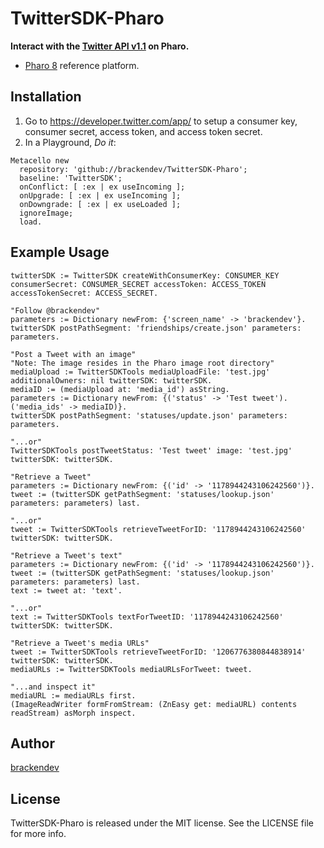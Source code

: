 TwitterSDK-Pharo
================

**Interact with the [Twitter API v1.1](https://developer.twitter.com/en/docs/twitter-api/v1) on Pharo.**

* [Pharo 8](https://www.pharo.org/) reference platform.

## Installation

1. Go to <https://developer.twitter.com/app/> to setup a consumer key, consumer secret, access token, and access token secret.
2. In a Playground, _Do it_:

```smalltalk
Metacello new 
  repository: 'github://brackendev/TwitterSDK-Pharo';
  baseline: 'TwitterSDK';
  onConflict: [ :ex | ex useIncoming ];
  onUpgrade: [ :ex | ex useIncoming ];
  onDowngrade: [ :ex | ex useLoaded ];
  ignoreImage;
  load.
```

## Example Usage

```smalltalk
twitterSDK := TwitterSDK createWithConsumerKey: CONSUMER_KEY consumerSecret: CONSUMER_SECRET accessToken: ACCESS_TOKEN accessTokenSecret: ACCESS_SECRET.
```

```smalltalk
"Follow @brackendev"
parameters := Dictionary newFrom: {'screen_name' -> 'brackendev'}.
twitterSDK postPathSegment: 'friendships/create.json' parameters: parameters.
```

```smalltalk
"Post a Tweet with an image"
"Note: The image resides in the Pharo image root directory"
mediaUpload := TwitterSDKTools mediaUploadFile: 'test.jpg' additionalOwners: nil twitterSDK: twitterSDK.
mediaID := (mediaUpload at: 'media_id') asString.
parameters := Dictionary newFrom: {('status' -> 'Test tweet'). ('media_ids' -> mediaID)}.
twitterSDK postPathSegment: 'statuses/update.json' parameters: parameters.

"...or"
TwitterSDKTools postTweetStatus: 'Test tweet' image: 'test.jpg' twitterSDK: twitterSDK.
```

```smalltalk
"Retrieve a Tweet"
parameters := Dictionary newFrom: {('id' -> '1178944243106242560')}.
tweet := (twitterSDK getPathSegment: 'statuses/lookup.json' parameters: parameters) last.

"...or"
tweet := TwitterSDKTools retrieveTweetForID: '1178944243106242560' twitterSDK: twitterSDK.
```

```smalltalk
"Retrieve a Tweet's text"
parameters := Dictionary newFrom: {('id' -> '1178944243106242560')}.
tweet := (twitterSDK getPathSegment: 'statuses/lookup.json' parameters: parameters) last.
text := tweet at: 'text'.

"...or"
text := TwitterSDKTools textForTweetID: '1178944243106242560' twitterSDK: twitterSDK.
```

```smalltalk
"Retrieve a Tweet's media URLs"
tweet := TwitterSDKTools retrieveTweetForID: '1206776380844838914' twitterSDK: twitterSDK.
mediaURLs := TwitterSDKTools mediaURLsForTweet: tweet.

"...and inspect it"
mediaURL := mediaURLs first.
(ImageReadWriter formFromStream: (ZnEasy get: mediaURL) contents readStream) asMorph inspect.
```

## Author

[brackendev](https://www.github.com/brackendev)

## License

TwitterSDK-Pharo is released under the MIT license. See the LICENSE file for more info.
